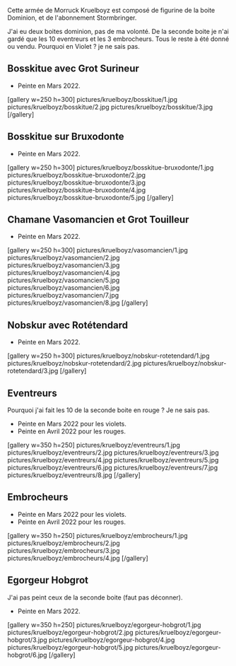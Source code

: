 
Cette armée de Morruck Kruelboyz est composé de figurine de la boite Dominion, et de l'abonnement Stormbringer.

J'ai eu deux boites dominion, pas de ma volonté. De la seconde boite je n'ai gardé que les 10 eventreurs et les 3 embrocheurs.
Tous le reste à été donné ou vendu.
Pourquoi en Violet ? je ne sais pas.

## Bosskitue avec Grot Surineur

- Peinte en Mars 2022.

[gallery w=250 h=300]
pictures/kruelboyz/bosskitue/1.jpg
pictures/kruelboyz/bosskitue/2.jpg
pictures/kruelboyz/bosskitue/3.jpg
[/gallery]

## Bosskitue sur Bruxodonte

- Peinte en Mars 2022.

[gallery w=250 h=300]
pictures/kruelboyz/bosskitue-bruxodonte/1.jpg
pictures/kruelboyz/bosskitue-bruxodonte/2.jpg
pictures/kruelboyz/bosskitue-bruxodonte/3.jpg
pictures/kruelboyz/bosskitue-bruxodonte/4.jpg
pictures/kruelboyz/bosskitue-bruxodonte/5.jpg
[/gallery]

## Chamane Vasomancien et Grot Touilleur

- Peinte en Mars 2022.

[gallery w=250 h=300]
pictures/kruelboyz/vasomancien/1.jpg
pictures/kruelboyz/vasomancien/2.jpg
pictures/kruelboyz/vasomancien/3.jpg
pictures/kruelboyz/vasomancien/4.jpg
pictures/kruelboyz/vasomancien/5.jpg
pictures/kruelboyz/vasomancien/6.jpg
pictures/kruelboyz/vasomancien/7.jpg
pictures/kruelboyz/vasomancien/8.jpg
[/gallery]

## Nobskur avec Rotétendard

- Peinte en Mars 2022.

[gallery w=250 h=300]
pictures/kruelboyz/nobskur-rotetendard/1.jpg
pictures/kruelboyz/nobskur-rotetendard/2.jpg
pictures/kruelboyz/nobskur-rotetendard/3.jpg
[/gallery]

## Eventreurs

Pourquoi j'ai fait les 10 de la seconde boite en rouge ? Je ne sais pas.

- Peinte en Mars 2022 pour les violets.
- Peinte en Avril 2022 pour les rouges.

[gallery w=350 h=250]
pictures/kruelboyz/eventreurs/1.jpg
pictures/kruelboyz/eventreurs/2.jpg
pictures/kruelboyz/eventreurs/3.jpg
pictures/kruelboyz/eventreurs/4.jpg
pictures/kruelboyz/eventreurs/5.jpg
pictures/kruelboyz/eventreurs/6.jpg
pictures/kruelboyz/eventreurs/7.jpg
pictures/kruelboyz/eventreurs/8.jpg
[/gallery]

## Embrocheurs

- Peinte en Mars 2022 pour les violets.
- Peinte en Avril 2022 pour les rouges.

[gallery w=350 h=250]
pictures/kruelboyz/embrocheurs/1.jpg
pictures/kruelboyz/embrocheurs/2.jpg
pictures/kruelboyz/embrocheurs/3.jpg
pictures/kruelboyz/embrocheurs/4.jpg
[/gallery]

## Egorgeur Hobgrot

J'ai pas peint ceux de la seconde boite (faut pas déconner).

- Peinte en Mars 2022.

[gallery w=350 h=250]
pictures/kruelboyz/egorgeur-hobgrot/1.jpg
pictures/kruelboyz/egorgeur-hobgrot/2.jpg
pictures/kruelboyz/egorgeur-hobgrot/3.jpg
pictures/kruelboyz/egorgeur-hobgrot/4.jpg
pictures/kruelboyz/egorgeur-hobgrot/5.jpg
pictures/kruelboyz/egorgeur-hobgrot/6.jpg
[/gallery]
